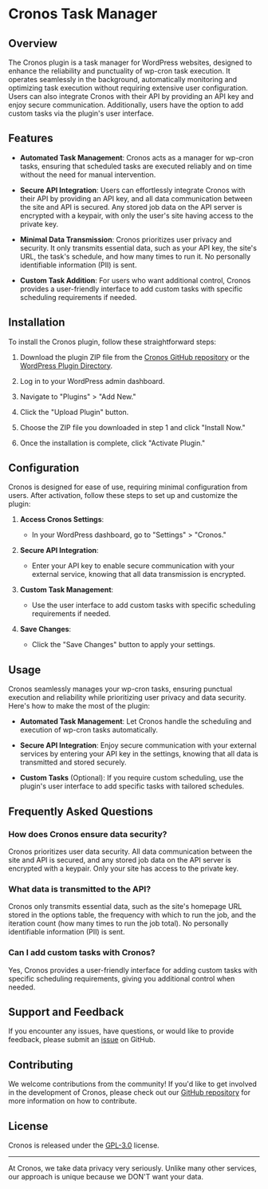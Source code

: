 # Cronos Task Manager

## Overview

The Cronos plugin is a task manager for WordPress websites, designed to enhance the reliability and punctuality of wp-cron task execution. It operates seamlessly in the background, automatically monitoring and optimizing task execution without requiring extensive user configuration. Users can also integrate Cronos with their API by providing an API key and enjoy secure communication. Additionally, users have the option to add custom tasks via the plugin's user interface.

## Features

- **Automated Task Management**: Cronos acts as a manager for wp-cron tasks, ensuring that scheduled tasks are executed reliably and on time without the need for manual intervention.

- **Secure API Integration**: Users can effortlessly integrate Cronos with their API by providing an API key, and all data communication between the site and API is secured. Any stored job data on the API server is encrypted with a keypair, with only the user's site having access to the private key.

- **Minimal Data Transmission**: Cronos prioritizes user privacy and security. It only transmits essential data, such as your API key, the site's URL, the task's schedule, and how many times to run it. No personally identifiable information (PII) is sent.

- **Custom Task Addition**: For users who want additional control, Cronos provides a user-friendly interface to add custom tasks with specific scheduling requirements if needed.

## Installation

To install the Cronos plugin, follow these straightforward steps:

1. Download the plugin ZIP file from the [Cronos GitHub repository](https://github.com/cronos) or the [WordPress Plugin Directory](https://wordpress.org/plugins/cronos/).

2. Log in to your WordPress admin dashboard.

3. Navigate to "Plugins" > "Add New."

4. Click the "Upload Plugin" button.

5. Choose the ZIP file you downloaded in step 1 and click "Install Now."

6. Once the installation is complete, click "Activate Plugin."

## Configuration

Cronos is designed for ease of use, requiring minimal configuration from users. After activation, follow these steps to set up and customize the plugin:

1. **Access Cronos Settings**:
   - In your WordPress dashboard, go to "Settings" > "Cronos."

2. **Secure API Integration**:
   - Enter your API key to enable secure communication with your external service, knowing that all data transmission is encrypted.

3. **Custom Task Management**:
   - Use the user interface to add custom tasks with specific scheduling requirements if needed.

4. **Save Changes**:
   - Click the "Save Changes" button to apply your settings.

## Usage

Cronos seamlessly manages your wp-cron tasks, ensuring punctual execution and reliability while prioritizing user privacy and data security. Here's how to make the most of the plugin:

- **Automated Task Management**: Let Cronos handle the scheduling and execution of wp-cron tasks automatically.

- **Secure API Integration**: Enjoy secure communication with your external services by entering your API key in the settings, knowing that all data is transmitted and stored securely.

- **Custom Tasks** (Optional): If you require custom scheduling, use the plugin's user interface to add specific tasks with tailored schedules.

## Frequently Asked Questions

### How does Cronos ensure data security?

Cronos prioritizes user data security. All data communication between the site and API is secured, and any stored job data on the API server is encrypted with a keypair. Only your site has access to the private key.

### What data is transmitted to the API?

Cronos only transmits essential data, such as the site's homepage URL stored in the options table, the frequency with which to run the job, and the iteration count (how many times to run the job total). No personally identifiable information (PII) is sent.

### Can I add custom tasks with Cronos?

Yes, Cronos provides a user-friendly interface for adding custom tasks with specific scheduling requirements, giving you additional control when needed.

## Support and Feedback

If you encounter any issues, have questions, or would like to provide feedback, please submit an [issue](https://github.com/gh-o-st/cronos/issues) on GitHub.

## Contributing

We welcome contributions from the community! If you'd like to get involved in the development of Cronos, please check out our [GitHub repository](https://github.com/cronos) for more information on how to contribute.

## License

Cronos is released under the [GPL-3.0](https://www.gnu.org/licenses/gpl-3.0.en.html#license-text) license.

---


At Cronos, we take data privacy very seriously. Unlike many other services, our approach is unique because we DON'T want your data.
